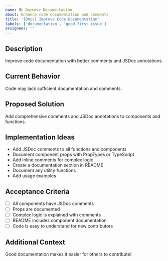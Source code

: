 ```yaml
---
name: 📚 Improve Documentation
about: Enhance code documentation and comments
title: '[Docs] Improve Code Documentation'
labels: ['documentation', 'good first issue']
assignees: ''
---
```


## Description
Improve code documentation with better comments and JSDoc annotations.

## Current Behavior
Code may lack sufficient documentation and comments.

## Proposed Solution
Add comprehensive comments and JSDoc annotations to components and functions.

## Implementation Ideas
- Add JSDoc comments to all functions and components
- Document component props with PropTypes or TypeScript
- Add inline comments for complex logic
- Create a documentation section in README
- Document any utility functions
- Add usage examples

## Acceptance Criteria
- [ ] All components have JSDoc comments
- [ ] Props are documented
- [ ] Complex logic is explained with comments
- [ ] README includes component documentation
- [ ] Code is easy to understand for new contributors

## Additional Context
Good documentation makes it easier for others to contribute!
